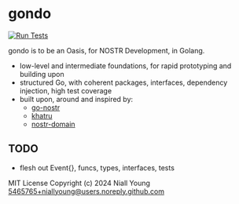 # gondo

[![Run Tests](https://github.com/niallyoung/gondo/actions/workflows/branches.yaml/badge.svg)](https://github.com/niallyoung/gondo/actions/workflows/branches.yaml)

gondo is to be an Oasis, for NOSTR Development, in Golang.

* low-level and intermediate foundations, for rapid prototyping and building upon
* structured Go, with coherent packages, interfaces, dependency injection, high test coverage
* built upon, around and inspired by:
  * [go-nostr](https://github.com/nbd-wtf/go-nostr)
  * [khatru](https://github.com/fiatjaf/khatru)
  * [nostr-domain](https://github.com/dextryz/nostr-domain)

## TODO
- flesh out Event{}, funcs, types, interfaces, tests

MIT License
Copyright (c) 2024 Niall Young <5465765+niallyoung@users.noreply.github.com>